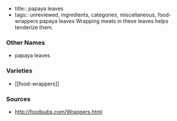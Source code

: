 - title:: papaya leaves
- tags:: unreviewed, ingredients, categories, miscellaneous, food-wrappers
papaya leaves Wrapping meats in these leaves helps tenderize them.

### Other Names

* papaya leaves

### Varieties

* [[food-wrappers]]

### Sources
* http://foodsubs.com/Wrappers.html

